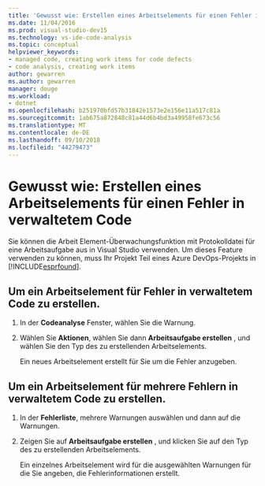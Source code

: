```yaml
---
title: 'Gewusst wie: Erstellen eines Arbeitselements für einen Fehler in verwaltetem Code'
ms.date: 11/04/2016
ms.prod: visual-studio-dev15
ms.technology: vs-ide-code-analysis
ms.topic: conceptual
helpviewer_keywords:
- managed code, creating work items for code defects
- code analysis, creating work items
author: gewarren
ms.author: gewarren
manager: douge
ms.workload:
- dotnet
ms.openlocfilehash: b251970bfd57b31842e1573e2e156e11a517c81a
ms.sourcegitcommit: 1ab675a872848c81a44d6b4bd3a49958fe673c56
ms.translationtype: MT
ms.contentlocale: de-DE
ms.lasthandoff: 09/10/2018
ms.locfileid: "44279473"
---
```

# <a name="how-to-create-a-work-item-for-a-managed-code-defect"></a>Gewusst wie: Erstellen eines Arbeitselements für einen Fehler in verwaltetem Code

Sie können die Arbeit Element-Überwachungsfunktion mit Protokolldatei für eine Arbeitsaufgabe aus in Visual Studio verwenden. Um dieses Feature verwenden zu können, muss Ihr Projekt Teil eines Azure DevOps-Projekts in [!INCLUDE[esprfound](../code-quality/includes/esprfound_md.md)].

## <a name="to-create-a-work-item-for-managed-code-defect"></a>Um ein Arbeitselement für Fehler in verwaltetem Code zu erstellen.

1. In der **Codeanalyse** Fenster, wählen Sie die Warnung.

2. Wählen Sie **Aktionen**, wählen Sie dann **Arbeitsaufgabe erstellen** , und wählen Sie den Typ des zu erstellenden Arbeitselements.

     Ein neues Arbeitselement erstellt für Sie um die Fehler anzugeben.

## <a name="to-create-a-work-item-for-multiple-managed-code-defects"></a>Um ein Arbeitselement für mehrere Fehlern in verwaltetem Code zu erstellen.

1. In der **Fehlerliste**, mehrere Warnungen auswählen und dann auf die Warnungen.

2. Zeigen Sie auf **Arbeitsaufgabe erstellen** , und klicken Sie auf den Typ des zu erstellenden Arbeitselements.

     Ein einzelnes Arbeitselement wird für die ausgewählten Warnungen für die Sie angeben, die Fehlerinformationen erstellt.